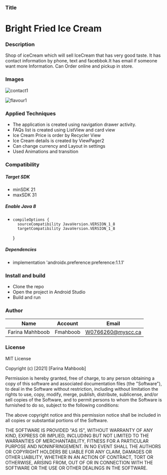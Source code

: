 ### Title
# **Bright Fried Ice Cream**

### Description

Shop of iceCream which will sell IceCream that has very good taste. It has contact information by phone, text and facebbok.It has email if someone want more Information.
Can Order online and pickup in store.

### Images

![contact1](https://user-images.githubusercontent.com/91558787/145263611-0fc5340b-6a19-42da-ae40-c8c1d0acfb86.jpg)

![flavour1](https://user-images.githubusercontent.com/91558787/145263627-0d9618a7-3ea6-4631-948a-3cf13fecf178.jpg)




### Applied Techniques

* The application is created using navigation drawer activity.
* FAQs list is created using ListView and card view
* Ice Cream Price is order by Recycler View
* Ice Cream details is created by ViewPager2
* Can change currency and Layout in settings
* Used Animations and transition
### Compatibility


##### Target SDK
* minSDK 21
* maxSDK 31

##### Enable Java 8
*     compileOptions {
        sourceCompatibility JavaVersion.VERSION_1_8
        targetCompatibility JavaVersion.VERSION_1_8
    }
##### Dependencies
*   implementation 'androidx.preference:preference:1.1.1'


### Install and build

* Clone the repo
* Open the project in Android Studio
* Build and run


### Author

| 		Name         |     Account |      Email         |
| ---------------- | ------------| ------------------ |
| Farina Mahhboob  | Fmahboob    | W0766260@myscc.ca


### License

MIT License

Copyright (c) [2021] [Farina Mahboob]

Permission is hereby granted, free of charge, to any person obtaining a copy
of this software and associated documentation files (the "Software"), to deal
in the Software without restriction, including without limitation the rights
to use, copy, modify, merge, publish, distribute, sublicense, and/or sell
copies of the Software, and to permit persons to whom the Software is
furnished to do so, subject to the following conditions:

The above copyright notice and this permission notice shall be included in all
copies or substantial portions of the Software.

THE SOFTWARE IS PROVIDED "AS IS", WITHOUT WARRANTY OF ANY KIND, EXPRESS OR
IMPLIED, INCLUDING BUT NOT LIMITED TO THE WARRANTIES OF MERCHANTABILITY,
FITNESS FOR A PARTICULAR PURPOSE AND NONINFRINGEMENT. IN NO EVENT SHALL THE
AUTHORS OR COPYRIGHT HOLDERS BE LIABLE FOR ANY CLAIM, DAMAGES OR OTHER
LIABILITY, WHETHER IN AN ACTION OF CONTRACT, TORT OR OTHERWISE, ARISING FROM,
OUT OF OR IN CONNECTION WITH THE SOFTWARE OR THE USE OR OTHER DEALINGS IN THE
SOFTWARE.

